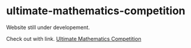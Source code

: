 # ultimate-mathematics-competition

Website still under developement.

Check out with link.
[Ultimate Mathematics Competition](https://nacho369.github.io/ultimate-mathematics-competition/)
